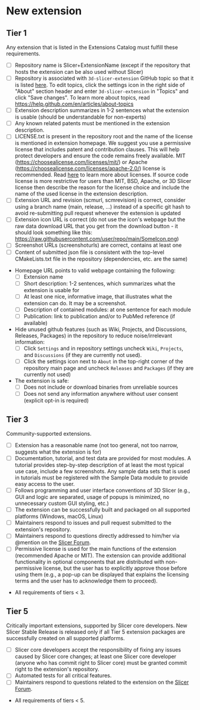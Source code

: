 <!--
Thank you for contributing to 3D Slicer!
- To add a new extension with this pull request: Please keep content of "New extension" section and put an 'x' in the brackets for each todo item to indicate that you have accomplished that prerequisite.
- To update an existing extension with this pull request: Please delete all text in this template and just describe which extension is updated and optionally tell us in a sentence what has been changed. To make extension updates easier in the future you may consider replacing specific git hash in your json file by a branch name (for example: `main` for Slicer Preview Releases; `(majorVersion).(minorVersion)` such as `5.6` for Slicer Stable Releases).
-->

# New extension

<!-- To make sure users can find your extension, understand what it is intended for and how to use it, please complete the checklist below. You do not need to complete all the item by the time you submit the pull request, but most likely the changes will only be merged if all the tasks are done. "Tier" of your extension will be determined based on the set of requirements you fulfill. See more information about the submission process here: https://slicer.readthedocs.io/en/latest/developer_guide/extensions.html.
 -->


## Tier 1

Any extension that is listed in the Extensions Catalog must fulfill these requirements.

- [ ] Repository name is Slicer+ExtensionName (except if the repository that hosts the extension can be also used without Slicer)
- [ ] Repository is associated with `3d-slicer-extension` GitHub topic so that it is listed [here](https://github.com/topics/3d-slicer-extension). To edit topics, click the settings icon in the right side of "About" section header and enter `3d-slicer-extension` in "Topics" and click "Save changes". To learn more about topics, read https://help.github.com/en/articles/about-topics
- [ ] Extension description summarizes in 1-2 sentences what the extension is usable (should be understandable for non-experts)
- [ ] Any known related patents must be mentioned in the extension description.
- [ ] LICENSE.txt is present in the repository root and the name of the license is mentioned in extension homepage. We suggest you use a permissive license that includes patent and contribution clauses. This will help protect developers and ensure the code remains freely available. MIT (https://choosealicense.com/licenses/mit/) or Apache (https://choosealicense.com/licenses/apache-2.0/) license is recommended. Read [here](https://opensource.guide/legal/#which-open-source-license-is-appropriate-for-my-project) to learn more about licenses. If source code license is more restrictive for users than MIT, BSD, Apache, or 3D Slicer license then describe the reason for the license choice and include the name of the used license in the extension description.
- [ ] Extension URL and revision (scmurl, scmrevision) is correct, consider using a branch name (main, release, ...) instead of a specific git hash to avoid re-submitting pull request whenever the extension is updated
- [ ] Extension icon URL is correct (do not use the icon's webpage but the raw data download URL that you get from the download button - it should look something like this: https://raw.githubusercontent.com/user/repo/main/SomeIcon.png)
- [ ] Screenshot URLs (screenshoturls) are correct, contains at least one
- [ ] Content of submitted json file is consistent with the top-level CMakeLists.txt file in the repository (dependencies, etc. are the same)
- Homepage URL points to valid webpage containing the following:
  - [ ] Extension name
  - [ ] Short description: 1-2 sentences, which summarizes what the extension is usable for
  - [ ] At least one nice, informative image, that illustrates what the extension can do. It may be a screenshot.
  - [ ] Description of contained modules: at one sentence for each module
  - [ ] Publication: link to publication and/or to PubMed reference (if available)
- Hide unused github features (such as Wiki, Projects, and Discussions, Releases, Packages) in the repository to reduce noise/irrelevant information:
  - [ ] Click `Settings` and in repository settings uncheck `Wiki`, `Projects`, and `Discussions` (if they are currently not used).
  - [ ] Click the settings icon next to `About` in the top-right corner of the repository main page and uncheck `Releases` and `Packages` (if they are currently not used)
- The extension is safe:
  - [ ] Does not include or download binaries from unreliable sources
  - [ ] Does not send any information anywhere without user consent (explicit opt-in is required)

## Tier 3

Community-supported extensions.

- [ ] Extension has a reasonable name (not too general, not too narrow, suggests what the extension is for)
- [ ] Documentation, tutorial, and test data are provided for most modules. A tutorial provides step-by-step description of at least the most typical use case, include a few screenshots. Any sample data sets that is used in tutorials must be registered with the Sample Data module to provide easy access to the user.
- [ ] Follows programming and user interface conventions of 3D Slicer (e.g., GUI and logic are separated, usage of popups is minimized, no unnecessary custom GUI styling, etc.)
- [ ] The extension can be successfully built and packaged on all supported platforms (Windows, macOS, Linux)
- [ ] Maintainers respond to issues and pull request submitted to the extension's repository.
- [ ] Maintainers respond to questions directly addressed to him/her via @mention on the [Slicer Forum](https://discourse.slicer.org).
- [ ] Permissive license is used for the main functions of the extension (recommended Apache or MIT). The extension can provide additional functionality in optional components that are distributed with non-permissive license, but the user has to explicitly approve those before using them (e.g., a pop-up can be displayed that explains the licensing terms and the user has to acknowledge them to proceed).
- All requirements of tiers < 3.

## Tier 5

Critically important extensions, supported by Slicer core developers. New Slicer Stable Release is released only if all Tier 5 extension packages are successfully created on all supported platforms.

- [ ] Slicer core developers accept the responsibility of fixing any issues caused by Slicer core changes; at least one Slicer core developer (anyone who has commit right to Slicer core) must be granted commit right to the extension's repository.
- [ ] Automated tests for all critical features.
- [ ] Maintainers respond to questions related to the extension on the [Slicer Forum](https://discourse.slicer.org).
- All requirements of tiers < 5.

<!-- Feel free to add any questions or comments here. -->
